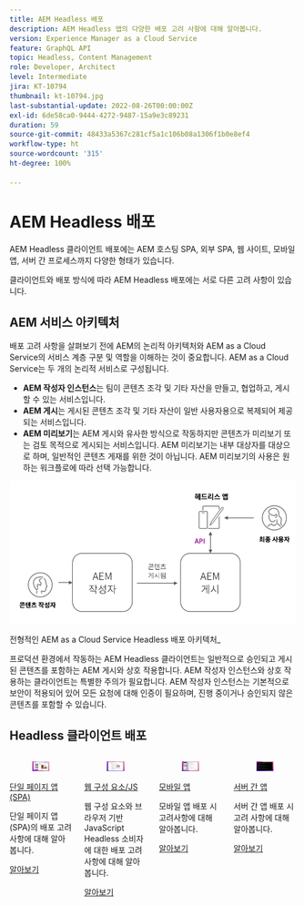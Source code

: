 ```yaml
---
title: AEM Headless 배포
description: AEM Headless 앱의 다양한 배포 고려 사항에 대해 알아봅니다.
version: Experience Manager as a Cloud Service
feature: GraphQL API
topic: Headless, Content Management
role: Developer, Architect
level: Intermediate
jira: KT-10794
thumbnail: kt-10794.jpg
last-substantial-update: 2022-08-26T00:00:00Z
exl-id: 6de58ca0-9444-4272-9487-15a9e3c89231
duration: 59
source-git-commit: 48433a5367c281cf5a1c106b08a1306f1b0e8ef4
workflow-type: ht
source-wordcount: '315'
ht-degree: 100%

---
```


# AEM Headless 배포

AEM Headless 클라이언트 배포에는 AEM 호스팅 SPA, 외부 SPA, 웹 사이트, 모바일 앱, 서버 간 프로세스까지 다양한 형태가 있습니다.

클라이언트와 배포 방식에 따라 AEM Headless 배포에는 서로 다른 고려 사항이 있습니다.

## AEM 서비스 아키텍처

배포 고려 사항을 살펴보기 전에 AEM의 논리적 아키텍처와 AEM as a Cloud Service의 서비스 계층 구분 및 역할을 이해하는 것이 중요합니다. AEM as a Cloud Service는 두 개의 논리적 서비스로 구성됩니다.

+ __AEM 작성자 인스턴스__&#x200B;는 팀이 콘텐츠 조각 및 기타 자산을 만들고, 협업하고, 게시할 수 있는 서비스입니다.
+ __AEM 게시__&#x200B;는 게시된 콘텐츠 조각 및 기타 자산이 일반 사용자용으로 복제되어 제공되는 서비스입니다.
+ __AEM 미리보기__&#x200B;는 AEM 게시와 유사한 방식으로 작동하지만 콘텐츠가 미리보기 또는 검토 목적으로 게시되는 서비스입니다. AEM 미리보기는 내부 대상자를 대상으로 하며, 일반적인 콘텐츠 게재를 위한 것이 아닙니다. AEM 미리보기의 사용은 원하는 워크플로에 따라 선택 가능합니다.

![AEM 서비스 아키텍처](./assets/overview/aem-service-architecture.png)

전형적인 AEM as a Cloud Service Headless 배포 아키텍처_

프로덕션 환경에서 작동하는 AEM Headless 클라이언트는 일반적으로 승인되고 게시된 콘텐츠를 포함하는 AEM 게시와 상호 작용합니다. AEM 작성자 인스턴스와 상호 작용하는 클라이언트는 특별한 주의가 필요합니다. AEM 작성자 인스턴스는 기본적으로 보안이 적용되어 있어 모든 요청에 대해 인증이 필요하며, 진행 중이거나 승인되지 않은 콘텐츠를 포함할 수 있습니다.

## Headless 클라이언트 배포

<div class="columns is-multiline">
    <!-- Single-page App (SPA) -->
    <div class="column is-half-tablet is-half-desktop is-one-third-widescreen" aria-label="Single-page App (SPA)" tabindex="0">
       <div class="card">
           <div class="card-image">
               <figure class="image is-16by9">
                   <a href="./spa.md" title="단일 페이지 앱 (SPA)" tabindex="-1">
                       <img class="is-bordered-r-small" src="./assets/spa/spa-card.png" alt="단일 페이지 앱 (SPA)">
                   </a>
               </figure>
           </div>
           <div class="card-content is-padded-small">
               <div class="content">
                   <p class="headline is-size-6 has-text-weight-bold"><a href="./spa.md" title="단일 페이지 앱 (SPA)">단일 페이지 앱 (SPA)</a></p>
                   <p class="is-size-6">단일 페이지 앱(SPA)의 배포 고려 사항에 대해 알아봅니다.</p>
                   <a href="./spa.md" class="spectrum-Button spectrum-Button--outline spectrum-Button--primary spectrum-Button--sizeM">
                       <span class="spectrum-Button-label has-no-wrap has-text-weight-bold">알아보기</span>
                   </a>
               </div>
           </div>
       </div>
    </div>
<!-- Web component/JS -->
<div class="column is-half-tablet is-half-desktop is-one-third-widescreen" aria-label="Web component/JS" tabindex="0">
   <div class="card">
       <div class="card-image">
           <figure class="image is-16by9">
               <a href="./web-component.md" title="웹 구성 요소/JS" tabindex="-1">
                   <img class="is-bordered-r-small" src="./assets/web-component/web-component-card.png" alt="웹 구성 요소/JS">
               </a>
           </figure>
       </div>
       <div class="card-content is-padded-small">
           <div class="content">
               <p class="headline is-size-6 has-text-weight-bold"><a href="./web-component.md" title="웹 구성 요소/JS">웹 구성 요소/JS</a></p>
               <p class="is-size-6">웹 구성 요소와 브라우저 기반 JavaScript Headless 소비자에 대한 배포 고려 사항에 대해 알아봅니다.</p>
               <a href="./web-component.md" class="spectrum-Button spectrum-Button--outline spectrum-Button--primary spectrum-Button--sizeM">
                   <span class="spectrum-Button-label has-no-wrap has-text-weight-bold">알아보기</span>
               </a>
           </div>
       </div>
   </div>
</div>
<!-- Mobile apps -->
<div class="column is-half-tablet is-half-desktop is-one-third-widescreen" aria-label="Mobile apps" tabindex="0">
   <div class="card">
       <div class="card-image">
           <figure class="image is-16by9">
               <a href="./mobile.md" title="모바일 앱" tabindex="-1">
                   <img class="is-bordered-r-small" src="./assets/mobile/mobile-card.png" alt="모바일 앱">
               </a>
           </figure>
       </div>
       <div class="card-content is-padded-small">
           <div class="content">
               <p class="headline is-size-6 has-text-weight-bold"><a href="./mobile.md" title="모바일 앱">모바일 앱</a></p>
               <p class="is-size-6">모바일 앱 배포 시 고려사항에 대해 알아봅니다.</p>
               <a href="./mobile.md" class="spectrum-Button spectrum-Button--outline spectrum-Button--primary spectrum-Button--sizeM">
                   <span class="spectrum-Button-label has-no-wrap has-text-weight-bold">알아보기</span>
               </a>
           </div>
       </div>
   </div>
</div>
<!-- Server-to-server apps -->
<div class="column is-half-tablet is-half-desktop is-one-third-widescreen" aria-label="Server-to-server apps" tabindex="0">
   <div class="card">
       <div class="card-image">
           <figure class="image is-16by9">
               <a href="./server-to-server.md" title="서버 간 앱" tabindex="-1">
                   <img class="is-bordered-r-small" src="./assets/server-to-server/server-to-server-card.png" alt="서버 간 앱">
               </a>
           </figure>
       </div>
       <div class="card-content is-padded-small">
           <div class="content">
               <p class="headline is-size-6 has-text-weight-bold"><a href="./server-to-server.md" title="서버 간 앱">서버 간 앱</a></p>
               <p class="is-size-6">서버 간 앱 배포 시 고려 사항에 대해 알아봅니다.</p>
               <a href="./server-to-server.md" class="spectrum-Button spectrum-Button--outline spectrum-Button--primary spectrum-Button--sizeM">
                   <span class="spectrum-Button-label has-no-wrap has-text-weight-bold">알아보기</span>
               </a>
           </div>
       </div>
   </div>
</div>
</div>
